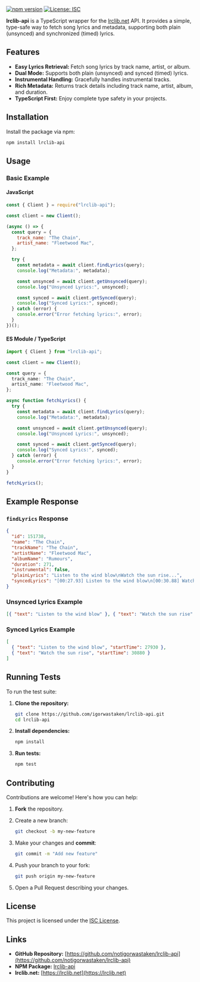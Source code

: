 [![npm version](https://img.shields.io/npm/v/lrclib-api.svg)](https://www.npmjs.com/package/lrclib-api)
[![License: ISC](https://img.shields.io/badge/License-ISC-blue.svg)](https://opensource.org/licenses/ISC)

<!--[![Build Status](https://img.shields.io/travis/igorwastaken/lrclib-api.svg)](https://travis-ci.org/igorwastaken/lrclib-api)-->

**lrclib-api** is a TypeScript wrapper for the [lrclib.net](https://lrclib.net) API. It provides a simple, type-safe way to fetch song lyrics and metadata, supporting both plain (unsynced) and synchronized (timed) lyrics.

## Features

- **Easy Lyrics Retrieval:** Fetch song lyrics by track name, artist, or album.
- **Dual Mode:** Supports both plain (unsynced) and synced (timed) lyrics.
- **Instrumental Handling:** Gracefully handles instrumental tracks.
- **Rich Metadata:** Returns track details including track name, artist, album, and duration.
- **TypeScript First:** Enjoy complete type safety in your projects.

## Installation

Install the package via npm:

```bash
npm install lrclib-api
```

## Usage

### Basic Example

#### JavaScript

```js
const { Client } = require("lrclib-api");

const client = new Client();

(async () => {
  const query = {
    track_name: "The Chain",
    artist_name: "Fleetwood Mac",
  };

  try {
    const metadata = await client.findLyrics(query);
    console.log("Metadata:", metadata);

    const unsynced = await client.getUnsynced(query);
    console.log("Unsynced Lyrics:", unsynced);

    const synced = await client.getSynced(query);
    console.log("Synced Lyrics:", synced);
  } catch (error) {
    console.error("Error fetching lyrics:", error);
  }
})();
```

#### ES Module / TypeScript

```ts
import { Client } from "lrclib-api";

const client = new Client();

const query = {
  track_name: "The Chain",
  artist_name: "Fleetwood Mac",
};

async function fetchLyrics() {
  try {
    const metadata = await client.findLyrics(query);
    console.log("Metadata:", metadata);

    const unsynced = await client.getUnsynced(query);
    console.log("Unsynced Lyrics:", unsynced);

    const synced = await client.getSynced(query);
    console.log("Synced Lyrics:", synced);
  } catch (error) {
    console.error("Error fetching lyrics:", error);
  }
}

fetchLyrics();
```

## Example Response

### `findLyrics` Response

```json
{
  "id": 151738,
  "name": "The Chain",
  "trackName": "The Chain",
  "artistName": "Fleetwood Mac",
  "albumName": "Rumours",
  "duration": 271,
  "instrumental": false,
  "plainLyrics": "Listen to the wind blow\nWatch the sun rise...",
  "syncedLyrics": "[00:27.93] Listen to the wind blow\n[00:30.88] Watch the sun rise..."
}
```

### Unsynced Lyrics Example

```json
[{ "text": "Listen to the wind blow" }, { "text": "Watch the sun rise" }]
```

### Synced Lyrics Example

```json
[
  { "text": "Listen to the wind blow", "startTime": 27930 },
  { "text": "Watch the sun rise", "startTime": 30880 }
]
```

## Running Tests

To run the test suite:

1. **Clone the repository:**

   ```bash
   git clone https://github.com/igorwastaken/lrclib-api.git
   cd lrclib-api
   ```

2. **Install dependencies:**

   ```bash
   npm install
   ```

3. **Run tests:**

   ```bash
   npm test
   ```

## Contributing

Contributions are welcome! Here's how you can help:

1. **Fork** the repository.
2. Create a new branch:

   ```bash
   git checkout -b my-new-feature
   ```

3. Make your changes and **commit**:

   ```bash
   git commit -m "Add new feature"
   ```

4. Push your branch to your fork:

   ```bash
   git push origin my-new-feature
   ```

5. Open a Pull Request describing your changes.

## License

This project is licensed under the [ISC License](https://opensource.org/licenses/ISC).

## Links

- **GitHub Repository:** [https://github.com/notigorwastaken/lrclib-api](https://github.com/notigorwastaken/lrclib-api)
- **NPM Package:** [lrclib-api](https://www.npmjs.com/package/lrclib-api)
- **lrclib.net:** [https://lrclib.net](https://lrclib.net)
